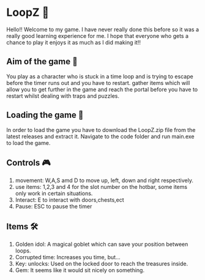 # LoopZ 🔁
Hello!! Welcome to my game.
I have never really done this before so it was a really good learning experience for me.
I hope that everyone who gets a chance to play it enjoys it as much as I did making it!!

## Aim of the game 🎯
You play as a character who is stuck in a time loop and is trying to escape before the timer runs out and you have to restart.
gather items which will allow you to get further in the game and reach the portal before you have to restart whilst dealing with traps and puzzles.

## Loading the game 👾
In order to load the game you have to download the LoopZ.zip file from the latest releases and extract it. Navigate to the code folder and run main.exe to load the game. 

## Controls 🎮
1. movement: W,A,S amd D to move up, left, down and right respectively.
2. use items: 1,2,3 and 4 for the slot number on the hotbar, some items only work in certain situations.
3. Interact: E to interact with doors,chests,ect
4. Pause: ESC to pause the timer

## Items 🛠️
1. Golden idol: A magical goblet which can save your position between loops.
2. Corrupted time: Increases you time, but...
3. Key: unlocks: Used on the locked door to reach the treasures inside.
4. Gem: It seems like it would sit nicely on something.
